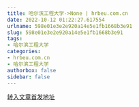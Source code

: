 ```yaml
---
title: 哈尔滨工程大学->None | hrbeu.com.cn
date: 2022-10-12 01:22:27.617554
urlname: 598e01e3e2e920a14e5e1fb1668b3e91
slug: 598e01e3e2e920a14e5e1fb1668b3e91
tags: 
- 哈尔滨工程大学
categories:
- hrbeu.com.cn
- 哈尔滨工程大学
authorbox: false
sidebar: false
---
```





[转入文章首发地址](https://mp.weixin.qq.com/s/JX0sMheNseSp5EDPUdmaAw)